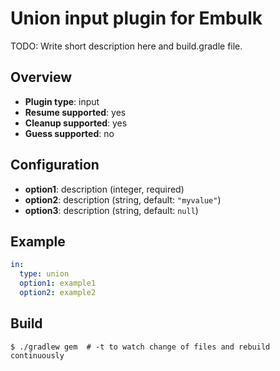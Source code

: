 # Union input plugin for Embulk

TODO: Write short description here and build.gradle file.

## Overview

* **Plugin type**: input
* **Resume supported**: yes
* **Cleanup supported**: yes
* **Guess supported**: no

## Configuration

- **option1**: description (integer, required)
- **option2**: description (string, default: `"myvalue"`)
- **option3**: description (string, default: `null`)

## Example

```yaml
in:
  type: union
  option1: example1
  option2: example2
```


## Build

```
$ ./gradlew gem  # -t to watch change of files and rebuild continuously
```
